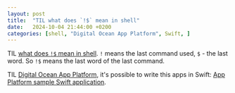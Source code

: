 ```yaml
---
layout: post
title:  "TIL what does `!$` mean in shell"
date:   2024-10-04 21:44:00 +0200
categories: [shell, "Digital Ocean App Platform", Swift, ]
---
```

TIL [what does `!$` mean in shell](https://unix.stackexchange.com/a/254571). `!` means the last command used, `$` - the last word. So `!$` means the last word of the last command.

TIL [Digital Ocean App Platform](https://cloud.digitalocean.com/apps), it's possible to write this apps in Swift: [App Platform sample Swift application](https://github.com/digitalocean/sample-swift).
